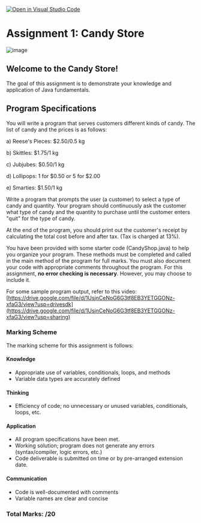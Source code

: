 [![Open in Visual Studio Code](https://classroom.github.com/assets/open-in-vscode-c66648af7eb3fe8bc4f294546bfd86ef473780cde1dea487d3c4ff354943c9ae.svg)](https://classroom.github.com/online_ide?assignment_repo_id=10297360&assignment_repo_type=AssignmentRepo)
# Assignment 1: Candy Store

![image](https://media.blogto.com/articles/20220902-itsugar.jpg?w=500&cmd=resize_then_crop&height=300&quality=70)

## Welcome to the Candy Store!

The goal of this assignment is to demonstrate your knowledge and application of Java fundamentals. 

## Program Specifications

You will write a program that serves customers different kinds of candy. The list of candy and the prices is as follows:

a) Reese's Pieces: $2.50/0.5 kg

b) Skittles: $1.75/1 kg

c) Jubjubes: $0.50/1 kg

d) Lollipops: 1 for $0.50 or 5 for $2.00

e) Smarties: $1.50/1 kg

Write a program that prompts the user (a customer) to select a type of candy and quantity. Your program should continuously ask the customer what type of candy and the quantity to purchase until the customer enters "quit" for the type of candy.

At the end of the program, you should print out the customer's receipt by calculating the total cost before and after tax. (Tax is charged at 13%).

You have been provided with some starter code (CandyShop.java) to help you organize your program. These methods must be completed and called in the main method of the program for full marks. You must also document your code with appropriate comments throughout the program. For this assignment, **no error checking is necessary**. However, you may choose to include it.

For some sample program output, refer to this video: [https://drive.google.com/file/d/1UsjnCeNoG6G3tf8EB3YETGGONz-xfaG3/view?usp=drivesdk](https://drive.google.com/file/d/1UsjnCeNoG6G3tf8EB3YETGGONz-xfaG3/view?usp=sharing)

### Marking Scheme

The marking scheme for this assignment is follows:

#### Knowledge
  - Appropriate use of variables, conditionals, loops, and methods
  - Variable data types are accurately defined
#### Thinking
  - Efficiency of code; no unnecessary or unused variables, conditionals, loops, etc.
#### Application
  - All program specifications have been met.
  - Working solution; program does not generate any errors (syntax/compiler, logic errors, etc.)
  - Code deliverable is submitted on time or by pre-arranged extension date.
#### Communication
  - Code is well-documented with comments
  - Variable names are clear and concise 

### Total Marks: /20
